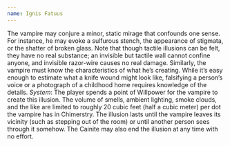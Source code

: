 ```yaml
---
name: Ignis Fatuus
---
```


The vampire may conjure a minor, static mirage that confounds one sense. For instance, he may evoke a sulfurous stench, the appearance of stigmata, or the shatter of broken glass. Note that though tactile illusions can be felt, they have no real substance; an invisible but tactile wall cannot confine anyone, and invisible razor-wire causes no real damage. Similarly, the vampire must know the characteristics of what he’s creating. While it’s easy enough to estimate what a knife wound might look like, falsifying a person’s voice or a photograph of a childhood home requires knowledge of the details.
_System_: The player spends a point of Willpower for the vampire to create this illusion. The volume of smells, ambient lighting, smoke clouds, and the like are limited to roughly 20 cubic feet (half a cubic meter) per dot the vampire has in Chimerstry. The illusion lasts until the vampire leaves its vicinity (such as stepping out of the room) or until another person sees through it somehow. The Cainite may also end the illusion at any time with no effort.